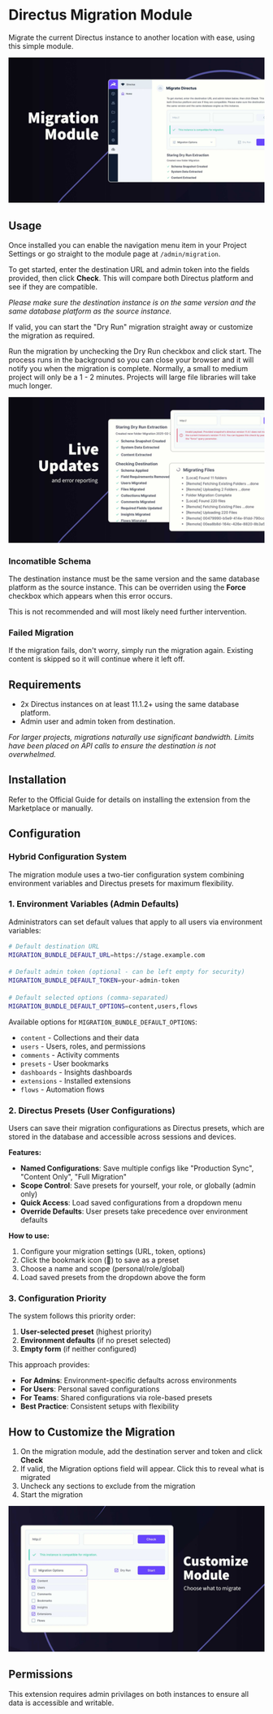 # Directus Migration Module

Migrate the current Directus instance to another location with ease, using this simple module.

![Migration Module Banner](https://raw.githubusercontent.com/directus-labs/extensions/main/packages/migration-bundle/docs/migration-module.jpg)

## Usage

Once installed you can enable the navigation menu item in your Project Settings or go straight to the module page at `/admin/migration`.

To get started, enter the destination URL and admin token into the fields provided, then click <strong>Check</strong>. This will compare both Directus platform and see if they are compatible.

_Please make sure the destination instance is on the same version and the same database platform as the source instance._

If valid, you can start the "Dry Run" migration straight away or customize the migration as required.

Run the migration by unchecking the Dry Run checkbox and click start. The process runs in the background so you can close your browser and it will notify you when the migration is complete. Normally, a small to medium project will only be a 1 - 2 minutes. Projects will large file libraries will take much longer.

![Migration Live Updates](https://raw.githubusercontent.com/directus-labs/extensions/main/packages/migration-bundle/docs/migration-module-live-updates.jpg)

### Incomatible Schema

The destination instance must be the same version and the same database platform as the source instance. This can be overriden using the **Force** checkbox which appears when this error occurs.

This is not recommended and will most likely need further intervention.

### Failed Migration

If the migration fails, don't worry, simply run the migration again. Existing content is skipped so it will continue where it left off.

## Requirements

- 2x Directus instances on at least 11.1.2+ using the same database platform.
- Admin user and admin token from destination.

_For larger projects, migrations naturally use significant bandwidth. Limits have been placed on API calls to ensure the destination is not overwhelmed._

## Installation

Refer to the Official Guide for details on installing the extension from the Marketplace or manually.

## Configuration

### Hybrid Configuration System

The migration module uses a two-tier configuration system combining environment variables and Directus presets for maximum flexibility.

### 1. Environment Variables (Admin Defaults)

Administrators can set default values that apply to all users via environment variables:

```bash
# Default destination URL
MIGRATION_BUNDLE_DEFAULT_URL=https://stage.example.com

# Default admin token (optional - can be left empty for security)
MIGRATION_BUNDLE_DEFAULT_TOKEN=your-admin-token

# Default selected options (comma-separated)
MIGRATION_BUNDLE_DEFAULT_OPTIONS=content,users,flows
```

Available options for `MIGRATION_BUNDLE_DEFAULT_OPTIONS`:
- `content` - Collections and their data
- `users` - Users, roles, and permissions
- `comments` - Activity comments
- `presets` - User bookmarks
- `dashboards` - Insights dashboards
- `extensions` - Installed extensions
- `flows` - Automation flows

### 2. Directus Presets (User Configurations)

Users can save their migration configurations as Directus presets, which are stored in the database and accessible across sessions and devices.

**Features:**
- **Named Configurations**: Save multiple configs like "Production Sync", "Content Only", "Full Migration"
- **Scope Control**: Save presets for yourself, your role, or globally (admin only)
- **Quick Access**: Load saved configurations from a dropdown menu
- **Override Defaults**: User presets take precedence over environment defaults

**How to use:**
1. Configure your migration settings (URL, token, options)
2. Click the bookmark icon (📑) to save as a preset
3. Choose a name and scope (personal/role/global)
4. Load saved presets from the dropdown above the form

### 3. Configuration Priority

The system follows this priority order:
1. **User-selected preset** (highest priority)
2. **Environment defaults** (if no preset selected)
3. **Empty form** (if neither configured)

This approach provides:
- **For Admins**: Environment-specific defaults across environments
- **For Users**: Personal saved configurations
- **For Teams**: Shared configurations via role-based presets
- **Best Practice**: Consistent setups with flexibility

## How to Customize the Migration

1. On the migration module, add the destination server and token and click **Check**
2. If valid, the Migration options field will appear. Click this to reveal what is migrated
3. Uncheck any sections to exclude from the migration
4. Start the migration

![Customise the module](https://raw.githubusercontent.com/directus-labs/extensions/main/packages/migration-bundle/docs/migration-module-customize.jpg)


## Permissions

This extension requires admin privilages on both instances to ensure all data is accessible and writable.
